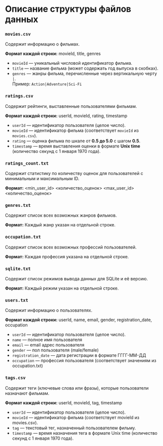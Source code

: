 # Описание структуры файлов данных

### `movies.csv`
Содержит информацию о фильмах.

**Формат каждой строки:**
movieId, title, genres

- `movieId` — уникальный числовой идентификатор фильма.
- `title` — название фильма (может содержать год выпуска в скобках).
- `genres` — жанры фильма, перечисленные через вертикальную черту `|`.  
  Пример: `Action|Adventure|Sci-Fi`

### `ratings.csv`
Содержит рейтинги, выставленные пользователями фильмам.

**Формат каждой строки:**
userId, movieId, rating, timestamp

- `userId` — идентификатор пользователя (целое число).
- `movieId` — идентификатор фильма (соответствует `movieId` из `movies.csv`).
- `rating` — оценка фильма по шкале от **0.5 до 5.0** с шагом **0.5**.
- `timestamp` — время выставления оценки в формате **Unix time** (количество секунд с 1 января 1970 года).

### `ratings_count.txt`
Содержит статистику по количеству оценок для пользователей с минимальным и максимальным ID.

**Формат:**
<min_user_id> <количество_оценок>
<max_user_id> <количество_оценок>

### `genres.txt`
Содержит список всех возможных жанров фильмов.

**Формат:**
Каждый жанр указан на отдельной строке.

### `occupation.txt`
Содержит список всех возможных профессий пользователей.

**Формат:**
Каждая профессия указана на отдельной строке.

### `sqlite.txt`
Содержит список режимов вывода данных для SQLite и её версию.

**Формат:**
Каждый режим указан на отдельной строке.

### `users.txt`
Содержит информацию о пользователях.

**Формат каждой строки:**
userId, name, email, gender, registration_date, occupation

- `userId` — идентификатор пользователя (целое число).
- `name` — полное имя пользователя
- `email` — email адрес пользователя
- `gender` — пол пользователя (male/female)
- `registration_date` — дата регистрации в формате ГГГГ-ММ-ДД
- `occupation` — профессия пользователя (соответствует значениям из occupation.txt)

### `tags.csv`
Содержит теги (ключевые слова или фразы), которые пользователи назначают фильмам.

**Формат каждой строки:**
userId, movieId, tag, timestamp

- `userId` — идентификатор пользователя (целое число).
- `movieId` — идентификатор фильма (соответствует movieId из movies.csv).
- `tag` — текстовый тег, назначенный пользователем фильму.
- `timestamp` — время назначения тега в формате Unix time (количество секунд с 1 января 1970 года).